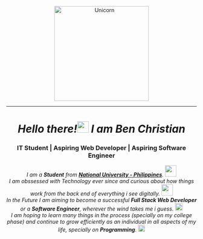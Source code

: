 <p align="center">
  <img height="250" alt="Unicorn" src="https://user-images.githubusercontent.com/101437225/205792244-ab97d139-7cd4-4512-948f-a55c6529214b.gif" />
</p>

<hr>
<h1 align="center"><i>Hello there!<img src="https://media.tenor.com/oqXocliEYAMAAAAj/hello-yellow.gif" width="30px"> I am Ben Christian</i></h1>
<h3 align="center">IT Student | Aspiring Web Developer | Aspiring Software Engineer </h3>

<p align="center">
  <em>
    I am a <b>Student</b> from <a href="https://national-u.edu.ph/"> <b>National University - Philippines</b></a>. <img src="https://cultofthepartyparrot.com/parrots/dabparrot.gif" width="30" height="30"/>
    <br>
    I am obssessed with Technology ever since and curious about how things work from the back end of everything i see digitally. <img src="https://cultofthepartyparrot.com/parrots/hd/dealwithitnowparrot.gif" width="30" height="30"/>
    <br>
    In the Future I am aiming to become a successful <b>Full Stack Web Developer</b> or a <b>Software Engineer</b>, wherever the wind takes me i guess. <img src="https://github.com/TheDudeThatCode/TheDudeThatCode/blob/master/Assets/Medal.gif" width="20px">
    <br>
    I am hoping to learn many things in the process (specially on my college phase) and continue to grow efficiently as an individual in all aspects of my life, specially on <b>Programming</b>. <img src="https://github.com/TheDudeThatCode/TheDudeThatCode/blob/master/Assets/Rocket.gif" width="18px">  
  </em>
</p>
